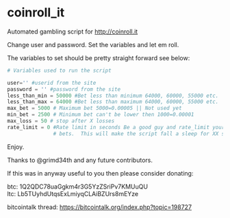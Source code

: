 coinroll_it
===========

Automated gambling script for http://coinroll.it

Change user and password. Set the variables and let em roll.

The variables to set should be pretty straight forward see below:

```python
# Variables used to run the script

user='' #userid from the site
password = '' #password from the site
less_than_min = 50000 #Bet less than minimum 64000, 60000, 55000 etc. 
less_than_max = 64000 #Bet less than maximum 64000, 60000, 55000 etc.
max_bet = 5000 # Maximum bet 5000=0.00005 || Not used yet
min_bet = 2500 # Minimum bet can't be lower then 1000=0.00001
max_loss = 50 # stop after X losses
rate_limit = 0 #Rate limit in seconds Be a good guy and rate_limit your
			   # bets.  This will make the script fall a sleep for XX sec.
```

Enjoy.

Thanks to @grimd34th and any future contributors.

If this was in anyway useful to you then please consider donating:

btc: 1Q2QDC78uaGgkm4r3G5YzZSriPv7KMUuQU <br />
ltc: Lb5TUyhdUtqsExLmiyqCLAiBZUrs8mEYze

bitcointalk thread:
https://bitcointalk.org/index.php?topic=198727
